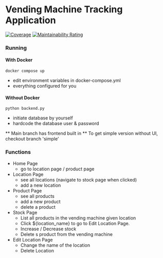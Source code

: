 # Vending Machine Tracking Application
[![Coverage](https://sonarcloud.io/api/project_badges/measure?project=13am028_stock&metric=coverage)](https://sonarcloud.io/summary/new_code?id=13am028_stock)
[![Maintainability Rating](https://sonarcloud.io/api/project_badges/measure?project=13am028_stock&metric=sqale_rating)](https://sonarcloud.io/summary/new_code?id=13am028_stock)
### Running
#### With Docker
    docker compose up
- edit environment variables in docker-compose.yml
- everything configured for you

#### Without Docker
    python backend.py
- initiate database by yourself
- hardcode the database user & password

** Main branch has frontend built in **
To get simple version without UI, checkout branch 'simple'

### Functions
* Home Page
  * go to location page / product page
* Location Page
  * see all locations (navigate to stock page when clicked)
  * add a new location
* Product Page
  * see all products
  * add a new product
  * delete a product
* Stock Page
  * List all products in the vending machine given location
  * Click ${location_name} to go to Edit Location Page.
  * Increase / Decrease stock
  * Delete s product from the vending machine
* Edit Location Page
  * Change the name of the location
  * Delete Location
